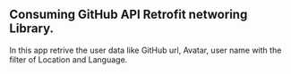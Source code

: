 ## Consuming GitHub API Retrofit networing Library.

 In this app retrive the user data like GitHub url, Avatar, user name with the filter of Location and Language. 
